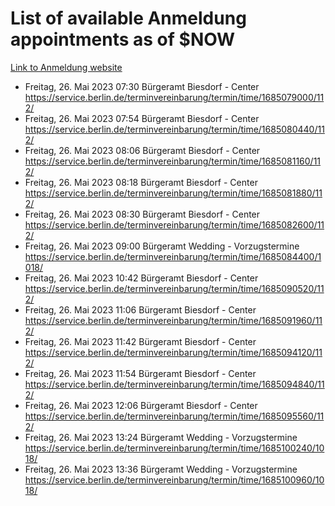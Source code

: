 # List of available Anmeldung appointments as of $NOW
[Link to Anmeldung website](https://service.berlin.de/terminvereinbarung/termin/tag.php?termin=1&anliegen[]=120686&dienstleisterlist=122210,122217,327316,122219,327312,122227,327314,122231,327346,122243,327348,122254,122252,329742,122260,329745,122262,329748,122271,327278,122273,327274,122277,327276,330436,122280,327294,122282,327290,122284,327292,122291,327270,122285,327266,122286,327264,122296,327268,150230,329760,122297,327286,122294,327284,122312,329763,122314,329775,122304,327330,122311,327334,122309,327332,317869,122281,327352,122279,329772,122283,122276,327324,122274,327326,122267,329766,122246,327318,122251,327320,122257,327322,122208,327298,122226,327300&herkunft=http%3A%2F%2Fservice.berlin.de%2Fdienstleistung%2F120686%2F)
- Freitag, 26. Mai 2023 07:30 Bürgeramt Biesdorf - Center https://service.berlin.de/terminvereinbarung/termin/time/1685079000/112/
- Freitag, 26. Mai 2023 07:54 Bürgeramt Biesdorf - Center https://service.berlin.de/terminvereinbarung/termin/time/1685080440/112/
- Freitag, 26. Mai 2023 08:06 Bürgeramt Biesdorf - Center https://service.berlin.de/terminvereinbarung/termin/time/1685081160/112/
- Freitag, 26. Mai 2023 08:18 Bürgeramt Biesdorf - Center https://service.berlin.de/terminvereinbarung/termin/time/1685081880/112/
- Freitag, 26. Mai 2023 08:30 Bürgeramt Biesdorf - Center https://service.berlin.de/terminvereinbarung/termin/time/1685082600/112/
- Freitag, 26. Mai 2023 09:00 Bürgeramt Wedding - Vorzugstermine https://service.berlin.de/terminvereinbarung/termin/time/1685084400/1018/
- Freitag, 26. Mai 2023 10:42 Bürgeramt Biesdorf - Center https://service.berlin.de/terminvereinbarung/termin/time/1685090520/112/
- Freitag, 26. Mai 2023 11:06 Bürgeramt Biesdorf - Center https://service.berlin.de/terminvereinbarung/termin/time/1685091960/112/
- Freitag, 26. Mai 2023 11:42 Bürgeramt Biesdorf - Center https://service.berlin.de/terminvereinbarung/termin/time/1685094120/112/
- Freitag, 26. Mai 2023 11:54 Bürgeramt Biesdorf - Center https://service.berlin.de/terminvereinbarung/termin/time/1685094840/112/
- Freitag, 26. Mai 2023 12:06 Bürgeramt Biesdorf - Center https://service.berlin.de/terminvereinbarung/termin/time/1685095560/112/
- Freitag, 26. Mai 2023 13:24 Bürgeramt Wedding - Vorzugstermine https://service.berlin.de/terminvereinbarung/termin/time/1685100240/1018/
- Freitag, 26. Mai 2023 13:36 Bürgeramt Wedding - Vorzugstermine https://service.berlin.de/terminvereinbarung/termin/time/1685100960/1018/
